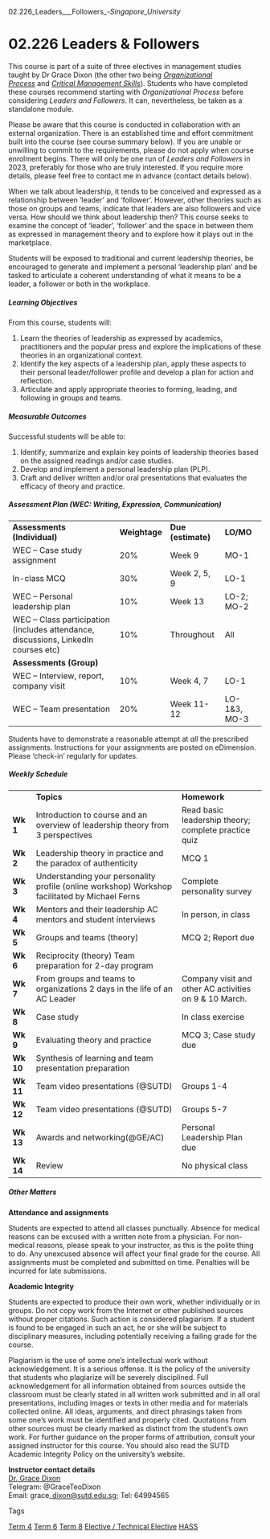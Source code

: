 02.226_Leaders___Followers_-_Singapore_University_



02.226 Leaders & Followers
==========================

This course is part of a suite of three electives in management studies taught by Dr Grace Dixon (the other two being [*Organizational Process*](https://hass.sutd.edu.sg/education/undergraduate-subjects/elective/02-202-organizational-processes) and [*Critical Management Skills*](https://hass.sutd.edu.sg/education/undergraduate-subjects/elective/02-211-critical-management-studies)). Students who have completed these courses recommend starting with *Organizational Process* before considering *Leaders and Followers*. It can, nevertheless, be taken as a standalone module.



Please be aware that this course is conducted in collaboration with an external organization. There is an established time and effort commitment built into the course (see course summary below). If you are unable or unwilling to commit to the requirements, please do not apply when course enrolment begins. There will only be one run of *Leaders and Followers* in 2023, preferably for those who are truly interested. If you require more details, please feel free to contact me in advance (contact details below).



When we talk about leadership, it tends to be conceived and expressed as a relationship between ‘leader’ and ‘follower’. However, other theories such as those on groups and teams, indicate that leaders are also followers and vice versa. How should we think about leadership then? This course seeks to examine the concept of ‘leader’, ‘follower’ and the space in between them as expressed in management theory and to explore how it plays out in the marketplace.



Students will be exposed to traditional and current leadership theories, be encouraged to generate and implement a personal ‘leadership plan’ and be tasked to articulate a coherent understanding of what it means to be a leader, a follower or both in the workplace.



##### **Learning Objectives**



From this course, students will:



1. Learn the theories of leadership as expressed by academics, practitioners and the popular press and explore the implications of these theories in an organizational context.
2. Identify the key aspects of a leadership plan, apply these aspects to their personal leader/follower profile and develop a plan for action and reflection.
3. Articulate and apply appropriate theories to forming, leading, and following in groups and teams.


##### **Measurable Outcomes**



Successful students will be able to:



1. Identify, summarize and explain key points of leadership theories based on the assigned readings and/or case studies.
2. Develop and implement a personal leadership plan (PLP).
3. Craft and deliver written and/or oral presentations that evaluates the efficacy of theory and practice.


##### **Assessment Plan (WEC: Writing, Expression, Communication)**



|  |  |  |  |
| --- | --- | --- | --- |
| **Assessments (Individual)** | **Weightage** | **Due (estimate)** | **LO/MO** |
| WEC – Case study assignment | 20% | Week 9 | MO-1 |
| In-class MCQ | 30% | Week 2, 5, 9 | LO-1 |
| WEC – Personal leadership plan | 10% | Week 13 | LO-2; MO-2 |
| WEC – Class participation (includes attendance, discussions, LinkedIn courses etc) | 10% | Throughout | All |
| **Assessments (Group)** |  |  |  |
| WEC – Interview, report, company visit | 10% | Week 4, 7 | LO-1 |
| WEC – Team presentation | 20% | Week 11-12 | LO-1&3, MO-3 |



Students have to demonstrate a reasonable attempt at *all* the prescribed assignments. Instructions for your assignments are posted on eDimension. Please ‘check-in’ regularly for updates.



##### **Weekly Schedule**



|  |  |  |
| --- | --- | --- |
|  | **Topics** | **Homework** |
| **Wk 1** | Introduction to course and an overview of leadership theory from 3 perspectives | Read basic leadership theory; complete practice quiz |
| **Wk 2** | Leadership theory in practice and the paradox of authenticity | MCQ 1 |
| **Wk 3** | Understanding your personality profile (online workshop) Workshop facilitated by Michael Ferns | Complete personality survey |
| **Wk 4** | Mentors and their leadership AC mentors and student interviews | In person, in class |
| **Wk 5** | Groups and teams (theory) | MCQ 2; Report due |
| **Wk 6** | Reciprocity (theory) Team preparation for 2-day program |  |
| **Wk 7** | From groups and teams to organizations 2 days in the life of an AC Leader | Company visit and other AC activities on 9 & 10 March. |
| **Wk 8** | Case study | In class exercise |
| **Wk 9** | Evaluating theory and practice | MCQ 3; Case study due |
| **Wk 10** | Synthesis of learning and team presentation preparation |  |
| **Wk 11** | Team video presentations (@SUTD) | Groups 1-4 |
| **Wk 12** | Team video presentations (@SUTD) | Groups 5-7 |
| **Wk 13** | Awards and networking(@GE/AC) | Personal Leadership Plan due |
| **Wk 14** | Review | No physical class |



##### **Other Matters**



**Attendance and assignments**



Students are expected to attend all classes punctually. Absence for medical reasons can be excused with a written note from a physician. For non-medical reasons, please speak to your instructor, as this is the polite thing to do. Any unexcused absence will affect your final grade for the course. All assignments must be completed and submitted on time. Penalties will be incurred for late submissions.



**Academic Integrity**



Students are expected to produce their own work, whether individually or in groups. Do not copy work from the Internet or other published sources without proper citations. Such action is considered plagiarism. If a student is found to be engaged in such an act, he or she will be subject to disciplinary measures, including potentially receiving a failing grade for the course.



Plagiarism is the use of some one’s intellectual work without acknowledgement. It is a serious offense. It is the policy of the university that students who plagiarize will be severely disciplined. Full acknowledgement for all information obtained from sources outside the classroom must be clearly stated in all written work submitted and in all oral presentations, including images or texts in other media and for materials collected online. All ideas, arguments, and direct phrasings taken from some one’s work must be identified and properly cited. Quotations from other sources must be clearly marked as distinct from the student’s own work. For further guidance on the proper forms of attribution, consult your assigned instructor for this course. You should also read the SUTD Academic Integrity Policy on the university’s website.



**Instructor contact details**  
[Dr. Grace Dixon](/profile/grace-dixon/)  
Telegram: @GraceTeoDixon  
Email: grace\_dixon@sutd.edu.sg; Tel: 64994565

Tags

[Term 4](/education/undergraduate/courses/?course-term=857)
[Term 6](/education/undergraduate/courses/?course-term=859)
[Term 8](/education/undergraduate/courses/?course-term=861)
[Elective / Technical Elective](/education/undergraduate/courses/?course-type=853)
[HASS](/education/undergraduate/courses/?pillar-cluster=56)

